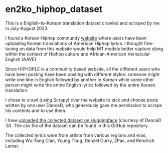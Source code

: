 # en2ko_hiphop_dataset

This is a English-to-Korean translation dataset crawled and scraped by me in July-August 2023.

I found a Korean Hiphop community [website](https://hiphople.com/lyrics) where users have been uploading Korean translations of American Hiphop lyrics. I thought fine-tuning on data from this website would help MT models better capture slang within the context of Hiphop culture and African-American Vernacular English (AAVE).

Since HIPHOPLE is a community based website, all the different users who have been posting have been posting with different styles: someone might write one line in English followed by another in Korean while some other person might write the entire English lyrics followed by the entire Korean translation. 

I chose to crawl (using Scrapy) over the website to pick and choose posts written by one user DanceD, who generously gave me permission to scrape his contents and to use them. 

I have [uploaded the collected dataset on Huggingface](https://huggingface.co/datasets/sungmogi/en2ko_hiphop) (courtesy of DanceD :D).
The csv file of the dataset can be found in this GitHub repository. 

The collected lyrics were from artists from various regions and eras, including Wu-Tang Clan, Young Thug, Denzel Curry, 2Pac, and Kendrick Lamar.
